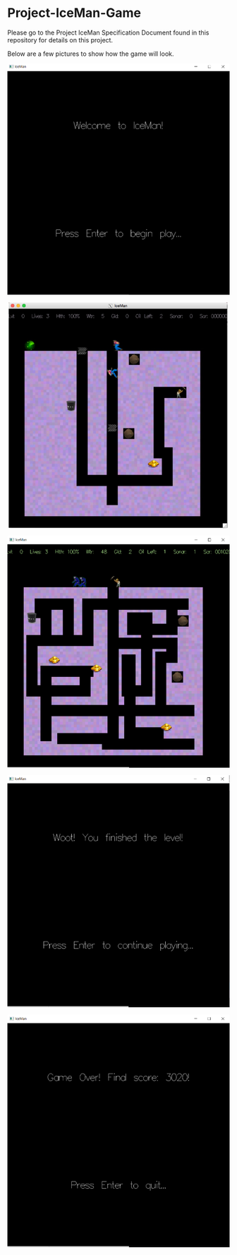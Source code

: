 # Project-IceMan-Game

Please go to the Project IceMan Specification Document found in this repository for details on this project.

Below are a few pictures to show how the game will look.

![](images/image2.png)

![](images/image1.png)

![](images/image4.png)

![](images/image5.png)

![](images/image6.png)

